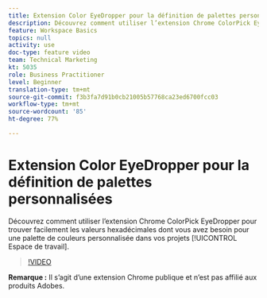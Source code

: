 ```yaml
---
title: Extension Color EyeDropper pour la définition de palettes personnalisées
description: Découvrez comment utiliser l’extension Chrome ColorPick EyeDropper pour trouver facilement les valeurs hexadécimales dont vous avez besoin pour une palette de couleurs personnalisée dans vos projets Espace de travail.
feature: Workspace Basics
topics: null
activity: use
doc-type: feature video
team: Technical Marketing
kt: 5035
role: Business Practitioner
level: Beginner
translation-type: tm+mt
source-git-commit: f3b3fa7d91b0cb21005b57768ca23ed6700fcc03
workflow-type: tm+mt
source-wordcount: '85'
ht-degree: 77%

---
```



# Extension Color EyeDropper pour la définition de palettes personnalisées

Découvrez comment utiliser l’extension Chrome ColorPick EyeDropper pour trouver facilement les valeurs hexadécimales dont vous avez besoin pour une palette de couleurs personnalisée dans vos projets [!UICONTROL Espace de travail].

>[!VIDEO](https://video.tv.adobe.com/v/33775/?quality=12)

**Remarque :** Il s’agit d’une extension Chrome publique et n’est pas affilié aux produits Adobes.
